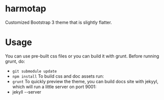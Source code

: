 harmotap
========

Customized Bootstrap 3 theme that is slightly flatter.

Usage
========

You can use pre-built css files or you can build it with grunt. Before running grunt, do:
* `` git submodule update `` 
* `` npm install ``
To build css and doc assets run:
* `` grunt ``
To quickly preview the theme, you can build docs site with jekyyl, which will run a little server on port 9001:
* jekyll --server
